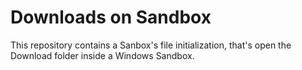 # Downloads on Sandbox

This repository contains a Sanbox's file initialization, that's open the Download folder inside a Windows Sandbox.

